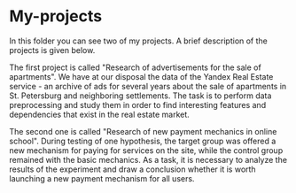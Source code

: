 # My-projects

In this folder you can see two of my projects. A brief description of the projects is given below.

The first project is called "Research of advertisements for the sale of apartments". 
We have at our disposal the data of the Yandex Real Estate service - an archive of ads for several years about the sale of apartments in St. Petersburg and neighboring settlements. The task is to perform data preprocessing and study them in order to find interesting features and dependencies that exist in the real estate market.

The second one is called "Research of new payment mechanics in online school".
During testing of one hypothesis, the target group was offered a new mechanism for paying for services on the site, while the control group remained with the basic mechanics. As a task, it is necessary to analyze the results of the experiment and draw a conclusion whether it is worth launching a new payment mechanism for all users.
